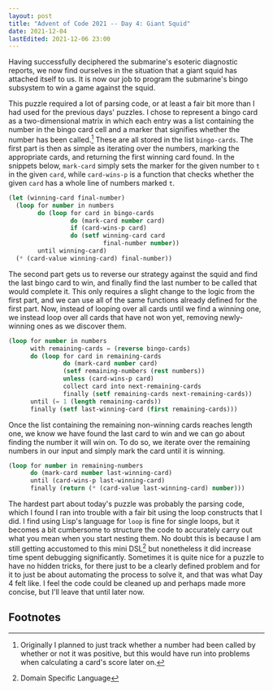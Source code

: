 ```yaml
---
layout: post
title: "Advent of Code 2021 -- Day 4: Giant Squid"
date: 2021-12-04
lastEdited: 2021-12-06 23:00
---
```


Having successfully deciphered the submarine's esoteric diagnostic reports, we
now find ourselves in the situation that a giant squid has attached itself to
us. It is now our job to program the submarine's bingo subsystem to win a game
against the squid.

This puzzle required a lot of parsing code, or at least a fair bit more than I
had used for the previous days' puzzles. I chose to represent a bingo card as a
two-dimensional matrix in which each entry was a list containing the number in
the bingo card cell and a marker that signifies whether the number has been
called.[^1] These are all stored in the list `bingo-cards`. The first part is
then as simple as iterating over the numbers, marking the appropriate cards,
and returning the first winning card found. In the snippets below, `mark-card`
simply sets the marker for the given number to `t` in the given `card`, while
`card-wins-p` is a function that checks whether the given `card` has a whole
line of numbers marked `t`.

```lisp
(let (winning-card final-number)
  (loop for number in numbers
        do (loop for card in bingo-cards
                 do (mark-card number card)
                 if (card-wins-p card)
                 do (setf winning-card card
                          final-number number))
        until winning-card)
  (* (card-value winning-card) final-number))
```

The second part gets us to reverse our strategy against the squid and find the
last bingo card to win, and finally find the last number to be called that
would complete it. This only requires a slight change to the logic from the
first part, and we can use all of the same functions already defined for the
first part. Now, instead of looping over all cards until we find a winning one,
we instead loop over all cards that have not won yet, removing newly-winning
ones as we discover them. 

```lisp
(loop for number in numbers
      with remaining-cards = (reverse bingo-cards)
      do (loop for card in remaining-cards
               do (mark-card number card)
               (setf remaining-numbers (rest numbers))
               unless (card-wins-p card)
               collect card into next-remaining-cards
               finally (setf remaining-cards next-remaining-cards))
      until (= 1 (length remaining-cards))
      finally (setf last-winning-card (first remaining-cards)))
```

Once the list containing the remaining non-winning cards reaches length one, we
know we have found the last card to win and we can go about finding the number
it will win on. To do so, we iterate over the remaining numbers in our input
and simply mark the card until it is winning.

```lisp
(loop for number in remaining-numbers
      do (mark-card number last-winning-card)
      until (card-wins-p last-winning-card)
      finally (return (* (card-value last-winning-card) number)))  
```

The hardest part about today's puzzle was probably the parsing code, which I
found I ran into trouble with a fair bit using the loop constructs that I did.
I find using Lisp's language for `loop` is fine for single loops, but it
becomes a bit cumbersome to structure the code to accurately carry out what you
mean when you start nesting them. No doubt this is because I am still getting
accustomed to this mini DSL[^2] but nonetheless it did increase time spent
debugging significantly. Sometimes it is quite nice for a puzzle to have no
hidden tricks, for there just to be a clearly defined problem and for it to
just be about automating the process to solve it, and that was what Day 4 felt
like. I feel the code could be cleaned up and perhaps made more concise, but
I'll leave that until later now.

## Footnotes

[^1]: Originally I planned to just track whether a number had been called by whether or not it was positive, but this would have run into problems when calculating a card's score later on.

[^2]: Domain Specific Language
